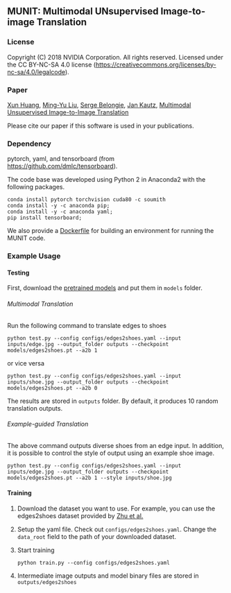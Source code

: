 ## MUNIT: Multimodal UNsupervised Image-to-image Translation

### License

Copyright (C) 2018 NVIDIA Corporation.  All rights reserved.
Licensed under the CC BY-NC-SA 4.0 license (https://creativecommons.org/licenses/by-nc-sa/4.0/legalcode). 

### Paper

[Xun Huang](http://www.cs.cornell.edu/~xhuang/), [Ming-Yu Liu](http://mingyuliu.net/), [Serge Belongie](https://vision.cornell.edu/se3/people/serge-belongie/), [Jan Kautz](http://jankautz.com/), [Multimodal Unsupervised Image-to-Image Translation]()

Please cite our paper if this software is used in your publications.

### Dependency


pytorch, yaml, and tensorboard (from https://github.com/dmlc/tensorboard).


The code base was developed using Python 2 in Anaconda2 with the following packages.
```
conda install pytorch torchvision cuda80 -c soumith
conda install -y -c anaconda pip; 
conda install -y -c anaconda yaml;
pip install tensorboard;
```

We also provide a [Dockerfile](Dockerfile) for building an environment for running the MUNIT code.

### Example Usage

#### Testing 

First, download the [pretrained models](https://drive.google.com/drive/folders/10IEa7gibOWmQQuJUIUOkh-CV4cm6k8__?usp=sharing) and put them in `models` folder.

###### Multimodal Translation

Run the following command to translate edges to shoes
    
    python test.py --config configs/edges2shoes.yaml --input inputs/edge.jpg --output_folder outputs --checkpoint models/edges2shoes.pt --a2b 1
    
or vice versa
    
    python test.py --config configs/edges2shoes.yaml --input inputs/shoe.jpg --output_folder outputs --checkpoint models/edges2shoes.pt --a2b 0

The results are stored in `outputs` folder. By default, it produces 10 random translation outputs.
 
###### Example-guided Translation

The above command outputs diverse shoes from an edge input. In addition, it is possible to control the style of output using an example shoe image.
    
    python test.py --config configs/edges2shoes.yaml --input inputs/edge.jpg --output_folder outputs --checkpoint models/edges2shoes.pt --a2b 1 --style inputs/shoe.jpg

 
#### Training
1. Download the dataset you want to use. For example, you can use the edges2shoes dataset provided by [Zhu et al.](https://github.com/junyanz/pytorch-CycleGAN-and-pix2pix)

3. Setup the yaml file. Check out `configs/edges2shoes.yaml`. Change the `data_root` field to the path of your downloaded dataset.

3. Start training
     ```
    python train.py --config configs/edges2shoes.yaml
    ```
    
4. Intermediate image outputs and model binary files are stored in `outputs/edges2shoes`
